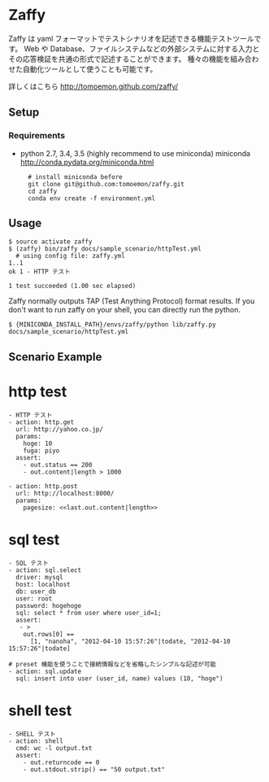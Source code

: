 Zaffy
=====

Zaffy は yaml フォーマットでテストシナリオを記述できる機能テストツールです。
Web や Database、ファイルシステムなどの外部システムに対する入力とその応答検証を共通の形式で記述することができます。
種々の機能を組み合わせた自動化ツールとして使うことも可能です。

詳しくはこちら
http://tomoemon.github.com/zaffy/

Setup
-------------

### Requirements

* python 2.7, 3.4, 3.5 (highly recommend to use miniconda)
  miniconda http://conda.pydata.org/miniconda.html

        # install miniconda before
        git clone git@github.com:tomoemon/zaffy.git
        cd zaffy 
        conda env create -f environment.yml

Usage
--------------

    $ source activate zaffy
    $ (zaffy) bin/zaffy docs/sample_scenario/httpTest.yml
      # using config file: zaffy.yml
    1..1
    ok 1 - HTTP テスト

    1 test succeeded (1.00 sec elapsed)

Zaffy normally outputs TAP (Test Anything Protocol) format results.
If you don't want to run zaffy on your shell, you can directly run the python.

    $ {MINICONDA_INSTALL_PATH}/envs/zaffy/python lib/zaffy.py docs/sample_scenario/httpTest.yml 

Scenario Example
--------------
# http test
    - HTTP テスト
    - action: http.get
      url: http://yahoo.co.jp/
      params:
        hoge: 10
        fuga: piyo
      assert:
        - out.status == 200
        - out.content|length > 1000

    - action: http.post
      url: http://localhost:8000/
      params:
        pagesize: <<last.out.content|length>>

# sql test
    - SQL テスト
    - action: sql.select
      driver: mysql
      host: localhost
      db: user_db
      user: root
      password: hogehoge
      sql: select * from user where user_id=1;
      assert:
       - >
        out.rows[0] ==
          [1, "nanoha", "2012-04-10 15:57:26"|todate, "2012-04-10 15:57:26"|todate]

    # preset 機能を使うことで接続情報などを省略したシンプルな記述が可能
    - action: sql.update
      sql: insert into user (user_id, name) values (10, "hoge")

# shell test
    - SHELL テスト
    - action: shell
      cmd: wc -l output.txt
      assert:
        - out.returncode == 0
        - out.stdout.strip() == "50 output.txt"

